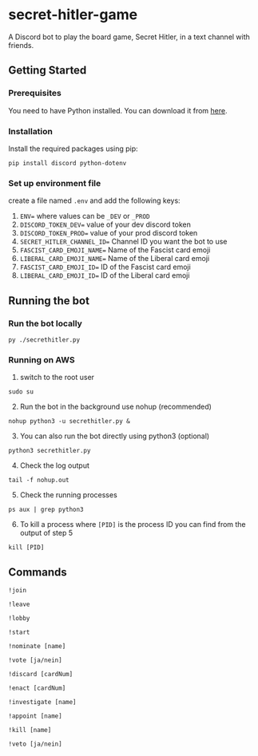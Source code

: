 # secret-hitler-game
A Discord bot to play the board game, Secret Hitler, in a text channel with friends.

## Getting Started

### Prerequisites

You need to have Python installed. You can download it from [here](https://www.python.org/downloads/).

### Installation

Install the required packages using pip:

```shell
pip install discord python-dotenv
```

### Set up environment file
create a file named `.env` and add the following keys:<br>
1. `ENV=` where values can be `_DEV` or `_PROD`<br>
2. `DISCORD_TOKEN_DEV=` value of your dev discord token<br>
3. `DISCORD_TOKEN_PROD=` value of your prod discord token<br>
4. `SECRET_HITLER_CHANNEL_ID=` Channel ID you want the bot to use<br>
5. `FASCIST_CARD_EMOJI_NAME=` Name of the Fascist card emoji<br>
6. `LIBERAL_CARD_EMOJI_NAME=` Name of the Liberal card emoji<br>
7. `FASCIST_CARD_EMOJI_ID=` ID of the Fascist card emoji<br>
8. `LIBERAL_CARD_EMOJI_ID=` ID of the Liberal card emoji<br>

## Running the bot
### Run the bot locally
```shell
py ./secrethitler.py
```

### Running on AWS

1. switch to the root user
```shell
sudo su
```
2. Run the bot in the background use nohup (recommended)
```shell
nohup python3 -u secrethitler.py &
```
3. You can also run the bot directly using python3 (optional)
```shell
python3 secrethitler.py
```
4. Check the log output
```shell
tail -f nohup.out
```
5. Check the running processes
```shell
ps aux | grep python3
```
6. To kill a process where `[PID]` is the process ID you can find from the output of step 5
```shell
kill [PID]
```

## Commands
```shell
!join
```
```shell
!leave
```
```shell
!lobby
```
```shell
!start
```
```shell
!nominate [name]
```
```shell
!vote [ja/nein]
```
```shell
!discard [cardNum]
```
```shell
!enact [cardNum]
```
```shell
!investigate [name]
```
```shell
!appoint [name]
```
```shell
!kill [name]
```
```shell
!veto [ja/nein]
```